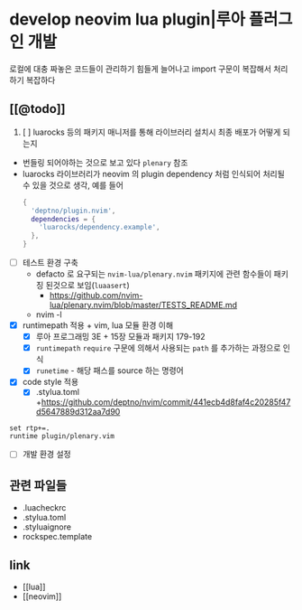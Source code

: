# develop neovim lua plugin|루아 플러그인 개발

로컬에 대충 짜놓은 코드들이  관리하기 힘들게 늘어나고 import 구문이 복잡해서 처리하기 복잡하다

## [[@todo]]
1. [ ] luarocks 등의 패키지 매니저를 통해 라이브러리 설치시 최종 배포가 어떻게 되는지
  - 번들링 되어야하는 것으로 보고 있다 `plenary` 참조
  - luarocks 라이브러리가 neovim 의 plugin dependency 처럼 인식되어 처리될 수 있을 것으로 생각, 예를 들어
    ```lua
    {
      'deptno/plugin.nvim',
      dependencies = {
        'luarocks/dependency.example',
      },
    }
    ```
- [ ] 테스트 환경 구축
  - defacto 로 요구되는 `nvim-lua/plenary.nvim` 패키지에 관련 함수들이 패키징 된것으로 보임(`luaasert`)
    + https://github.com/nvim-lua/plenary.nvim/blob/master/TESTS_README.md
  - nvim -l
- [X] runtimepath 적용 + vim, lua 모듈 환경 이해
  - [X] 루아 프로그래밍 3E + 15장 모듈과 패키지 179-192
  - [X] `runtimepath` `require` 구문에 의해서 사용되는 `path` 를 추가하는 과정으로 인식
  - [X] `runetime` - 해당 패스를 source 하는 명령어
- [X] code style 적용
  - [X] .stylua.toml +https://github.com/deptno/nvim/commit/441ecb4d8faf4c20285f47d5647889d312aa7d90
```vim
set rtp+=.
runtime plugin/plenary.vim
```
- [ ] 개발 환경 설정

## 관련 파일들
- .luacheckrc
- .stylua.toml
- .styluaignore
- rockspec.template

## link
- [[lua]]
- [[neovim]]
